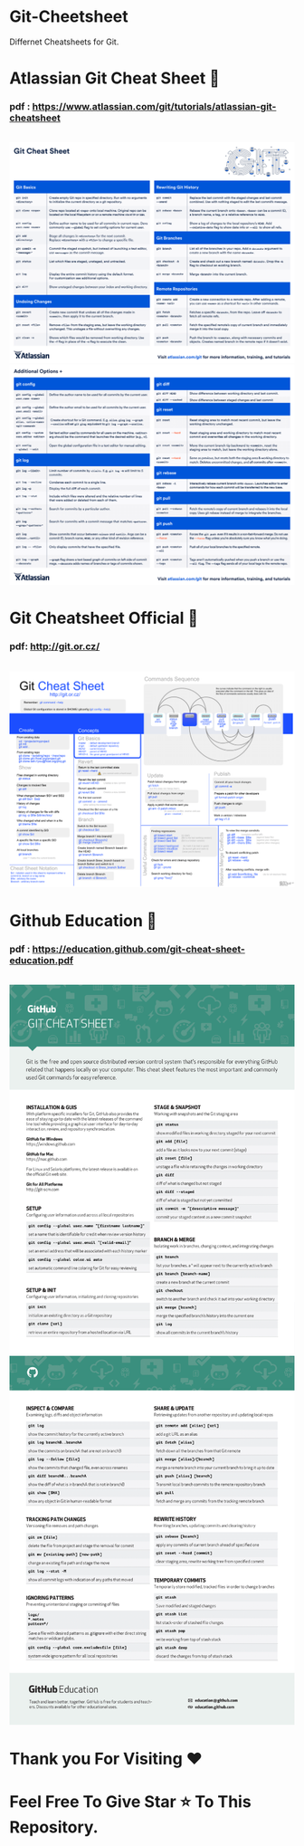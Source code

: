 # Git-Cheetsheet
Differnet Cheatsheets for Git.

# Atlassian Git Cheat Sheet 🌟
### pdf : https://www.atlassian.com/git/tutorials/atlassian-git-cheatsheet
<br>

<img src="atlassian-git-cheatsheet/atlassian-git-cheatsheet-1.png">
<img src="atlassian-git-cheatsheet/atlassian-git-cheatsheet-2.png">


# Git Cheatsheet Official 🌟
### pdf: http://git.or.cz/
<br>

<img src="git-cheat-sheet/git-cheat-sheet-1.png">


# Github Education 🌟
### pdf : https://education.github.com/git-cheat-sheet-education.pdf
<br>

<img src="git-cheat-sheet-education/git-cheat-sheet-education-1.png">
<img src="git-cheat-sheet-education/git-cheat-sheet-education-2.png">


# Thank you For Visiting ❤️

# Feel Free To Give Star ⭐ To This Repository.
